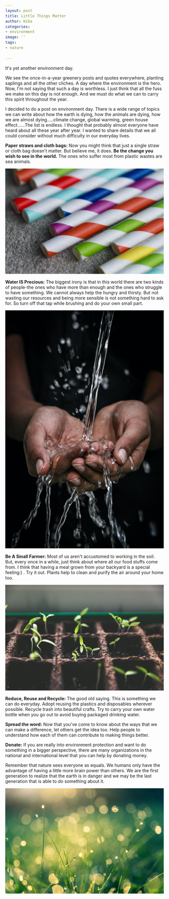 ```yaml
---
layout: post
title: Little Things Matter
author: Hiba
categories:
- environment
image: ''
tags:
- nature

---
```

It's yet another environment day.

We see the once-in-a-year greenery posts and quotes everywhere, planting saplings and all the other cliches. A day where the environment is the hero. Now, I'm not saying that such a day is worthless. I just think that all the fuss we make on this day is not enough. And we must do what we can to carry this spirit throughout the year.

I decided to do a post on environment day. There is a wide range of topics we can write about how the earth is dying, how the animals are dying, how we are almost dying.....climate change, global warming, green house effect......The list is endless. I thought that probably almost everyone have heard about all these year after year. I wanted to share details that we all could consider without much difficulty in our everyday lives.

**Paper straws and cloth bags:**                                                                   Now you might think that just a single straw or cloth bag doesn't matter. But believe me, it does. **Be the change you wish to see in the world.** The ones who suffer most from plastic wastes are sea animals.

![](/uploads/meghan-rodgers-9zubyja2akk-unsplash.jpg)

**Water IS Precious:**                                                                                               The biggest irony is that in this world there are two kinds of people-the ones who have more than enough and the ones who struggle to have something. We cannot always help the hungry and thirsty. But not wasting our resources and being more sensible is not something hard to ask for. So turn off that tap while brushing and do your own small part.

![](/uploads/mrjn-photography-ypz2cj4s0oo-unsplash.jpg)

**Be A Small Farmer:**                                                                                                                                          Most of us aren't accustomed to working in the soil. But, every once in a while, just think about where all our food stuffs come from. I think that having a meal grown from your backyard is a special feeling:) . Try it out. Plants help to clean and purify the air around your home too.

![](/uploads/markus-spiske-vrbzvyx2k4i-unsplash.jpg)

**Reduce, Reuse and Recycle:**                                                                           The good old saying. This is something we can do everyday. Adopt reusing the plastics and disposables wherever possible. Recycle trash into beautiful crafts. Try to carry your own water bottle when you go out to avoid buying packaged drinking water.

**Spread the word:**                                                                                              Now that you've come to know about the ways that we can make a difference, let others get the idea too. Help people to understand how each of them can contribute to making things better.

**Donate:**                                                                                                                  If you are really into environment protection and want to do something in a bigger perspective, there are many organizations in the national and international level that you can help by donating money.

Remember that nature sees everyone as equals. We humans only have the advantage of having a little more brain power than others. We are the first generation to realize that the earth is in danger and we may be the last generation that is able to do something about it.

![](/uploads/johannes-plenio-6xua5kq9-1k-unsplash.jpg)
